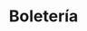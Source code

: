 ---
title: "Boletería"
url: /santa-cruz-de-la-sierra/boleteria-avenida-roca-y-coronado-2/
shop: Tickets
---